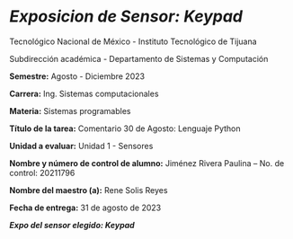 # _Exposicion de Sensor: Keypad_

Tecnológico​ ​Nacional​ ​de​ ​México - Instituto Tecnológico de Tijuana

Subdirección académica - Departamento de Sistemas y Computación

**Semestre:** 
Agosto - Diciembre 2023

**Carrera:**
Ing. Sistemas computacionales

**Materia:**
Sistemas programables

**Título de la tarea:​**
Comentario 30 de Agosto: Lenguaje Python

**Unidad a evaluar:​**
​Unidad 1 - Sensores

**Nombre y número de control de alumno:**
 Jiménez Rivera Paulina – No. de control: 20211796

**Nombre del maestro (a):**
Rene Solis Reyes

**Fecha de entrega:**
31 de agosto de 2023

**_Expo del sensor elegido: Keypad_**
